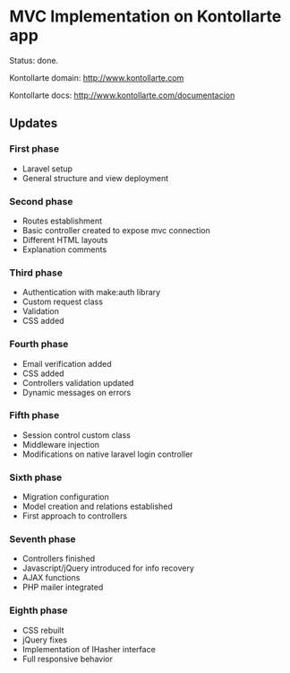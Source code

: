# MVC Implementation on Kontollarte app

Status: done.

Kontollarte domain: http://www.kontollarte.com

Kontollarte docs: http://www.kontollarte.com/documentacion

## Updates

### First phase

* Laravel setup
* General structure and view deployment

### Second phase

* Routes establishment
* Basic controller created to expose mvc connection
* Different HTML layouts
* Explanation comments

### Third phase

* Authentication with make:auth library
* Custom request class
* Validation 
* CSS added

### Fourth phase

* Email verification added
* CSS added
* Controllers validation updated
* Dynamic messages on errors

### Fifth phase

* Session control custom class
* Middleware injection
* Modifications on native laravel login controller

### Sixth phase 

* Migration configuration
* Model creation and relations established
* First approach to controllers

### Seventh phase

* Controllers finished
* Javascript/jQuery introduced for info recovery
* AJAX functions
* PHP mailer integrated

### Eighth phase

* CSS rebuilt
* jQuery fixes
* Implementation of IHasher interface
* Full responsive behavior


